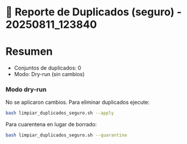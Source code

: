 # 🧹 Reporte de Duplicados (seguro) - 20250811_123840


# Resumen
- Conjuntos de duplicados: 0
- Modo: Dry-run (sin cambios)

### Modo dry-run

No se aplicaron cambios. Para eliminar duplicados ejecute:

```bash
bash limpiar_duplicados_seguro.sh --apply
```

Para cuarentena en lugar de borrado:

```bash
bash limpiar_duplicados_seguro.sh --quarantine
```
